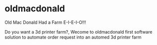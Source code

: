 # oldmacdonald
Old Mac Donald Had a Farm E-I-E-I-O!!!

Do you want a 3d printer farm?, Wecome to oldmacdonald first software solution to automate order request into an automed 3d printer farm
